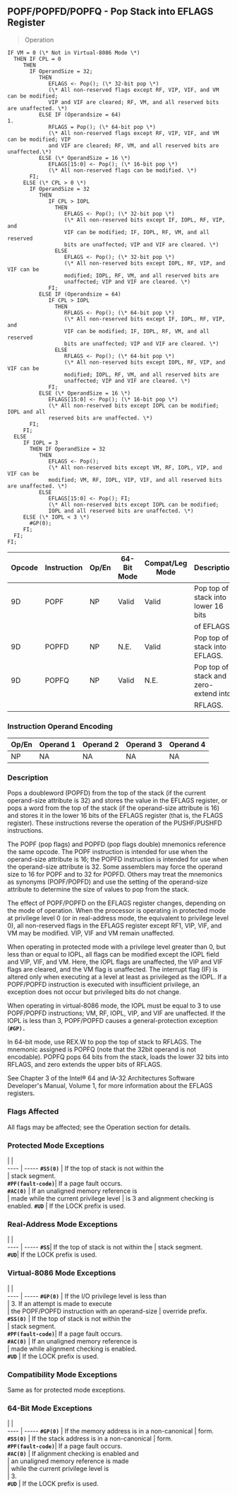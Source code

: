 ## POPF/POPFD/POPFQ - Pop Stack into EFLAGS Register

> Operation

``` slim
IF VM = 0 (\* Not in Virtual-8086 Mode \*)
  THEN IF CPL = 0
     THEN
       IF OperandSize = 32;
          THEN
             EFLAGS <- Pop(); (\* 32-bit pop \*)
             (\* All non-reserved flags except RF, VIP, VIF, and VM can be modified;
             VIP and VIF are cleared; RF, VM, and all reserved bits are unaffected. \*)
          ELSE IF (Operandsize = 64)
1.
             RFLAGS = Pop(); (\* 64-bit pop \*)
             (\* All non-reserved flags except RF, VIP, VIF, and VM can be modified; VIP
             and VIF are cleared; RF, VM, and all reserved bits are unaffected.\*)
          ELSE (\* OperandSize = 16 \*)
             EFLAGS[15:0] <- Pop(); (\* 16-bit pop \*)
             (\* All non-reserved flags can be modified. \*)
       FI;
     ELSE (\* CPL > 0 \*)
       IF OperandSize = 32
          THEN
             IF CPL > IOPL
               THEN
                  EFLAGS <- Pop(); (\* 32-bit pop \*)
                  (\* All non-reserved bits except IF, IOPL, RF, VIP, and
                  VIF can be modified; IF, IOPL, RF, VM, and all reserved
                  bits are unaffected; VIP and VIF are cleared. \*)
               ELSE
                  EFLAGS <- Pop(); (\* 32-bit pop \*)
                  (\* All non-reserved bits except IOPL, RF, VIP, and VIF can be
                  modified; IOPL, RF, VM, and all reserved bits are
                  unaffected; VIP and VIF are cleared. \*)
             FI;
          ELSE IF (Operandsize = 64)
             IF CPL > IOPL
               THEN
                  RFLAGS <- Pop(); (\* 64-bit pop \*)
                  (\* All non-reserved bits except IF, IOPL, RF, VIP, and
                  VIF can be modified; IF, IOPL, RF, VM, and all reserved
                  bits are unaffected; VIP and VIF are cleared. \*)
               ELSE
                  RFLAGS <- Pop(); (\* 64-bit pop \*)
                  (\* All non-reserved bits except IOPL, RF, VIP, and VIF can be
                  modified; IOPL, RF, VM, and all reserved bits are
                  unaffected; VIP and VIF are cleared. \*)
             FI;
          ELSE (\* OperandSize = 16 \*)
             EFLAGS[15:0] <- Pop(); (\* 16-bit pop \*)
             (\* All non-reserved bits except IOPL can be modified; IOPL and all
             reserved bits are unaffected. \*)
       FI;
     FI;
  ELSE
     IF IOPL = 3
       THEN IF OperandSize = 32
          THEN
             EFLAGS <- Pop();
             (\* All non-reserved bits except VM, RF, IOPL, VIP, and VIF can be
             modified; VM, RF, IOPL, VIP, VIF, and all reserved bits are unaffected. \*)
          ELSE
             EFLAGS[15:0] <- Pop(); FI;
             (\* All non-reserved bits except IOPL can be modified;
             IOPL and all reserved bits are unaffected. \*)
     ELSE (\* IOPL < 3 \*)
       #GP(0);
     FI;
  FI;
FI;

```

 Opcode| Instruction| Op/En| 64-Bit Mode| Compat/Leg Mode| Description                          
 ---  | --- | --- | --- | --- | ---
 9D    | POPF       | NP   | Valid      | Valid          | Pop top of stack into lower 16 bits  
       |            |      |            |                | of EFLAGS.                           
 9D    | POPFD      | NP   | N.E.       | Valid          | Pop top of stack into EFLAGS.        
 9D    | POPFQ      | NP   | Valid      | N.E.           | Pop top of stack and zero-extend into
       |            |      |            |                | RFLAGS.                              

### Instruction Operand Encoding
 Op/En| Operand 1| Operand 2| Operand 3| Operand 4
 ---  | --- | --- | --- | ---
 NP   | NA       | NA       | NA       | NA       

### Description
Pops a doubleword (POPFD) from the top of the stack (if the current operand-size
attribute is 32) and stores the value in the EFLAGS register, or pops a word
from the top of the stack (if the operand-size attribute is 16) and stores it
in the lower 16 bits of the EFLAGS register (that is, the FLAGS register). These
instructions reverse the operation of the PUSHF/PUSHFD instructions.

The POPF (pop flags) and POPFD (pop flags double) mnemonics reference the same
opcode. The POPF instruction is intended for use when the operand-size attribute
is 16; the POPFD instruction is intended for use when the operand-size attribute
is 32. Some assemblers may force the operand size to 16 for POPF and to 32 for
POPFD. Others may treat the mnemonics as synonyms (POPF/POPFD) and use the setting
of the operand-size attribute to determine the size of values to pop from the
stack.

The effect of POPF/POPFD on the EFLAGS register changes, depending on the mode
of operation. When the processor is operating in protected mode at privilege
level 0 (or in real-address mode, the equivalent to privilege level 0), all
non-reserved flags in the EFLAGS register except RF1, VIP, VIF, and VM may be
modified. VIP, VIF and VM remain unaffected.

When operating in protected mode with a privilege level greater than 0, but
less than or equal to IOPL, all flags can be modified except the IOPL field
and VIP, VIF, and VM. Here, the IOPL flags are unaffected, the VIP and VIF flags
are cleared, and the VM flag is unaffected. The interrupt flag (IF) is altered
only when executing at a level at least as privileged as the IOPL. If a POPF/POPFD
instruction is executed with insufficient privilege, an exception does not occur
but privileged bits do not change.

When operating in virtual-8086 mode, the IOPL must be equal to 3 to use POPF/POPFD
instructions; VM, RF, IOPL, VIP, and VIF are unaffected. If the IOPL is less
than 3, POPF/POPFD causes a general-protection exception (**``#GP).``**

In 64-bit mode, use REX.W to pop the top of stack to RFLAGS. The mnemonic assigned
is POPFQ (note that the 32bit operand is not encodable). POPFQ pops 64 bits
from the stack, loads the lower 32 bits into RFLAGS, and zero extends the upper
bits of RFLAGS.

See Chapter 3 of the Intel® 64 and IA-32 Architectures Software Developer's
Manual, Volume 1, for more information about the EFLAGS registers.



### Flags Affected
All flags may be affected; see the Operation section for details.


### Protected Mode Exceptions
   | |  
---- | -----
 **``#SS(0)``**         | If the top of stack is not within the  
                | stack segment.                         
 **``#PF(fault-code)``**| If a page fault occurs.                
 **``#AC(0)``**         | If an unaligned memory reference is    
                | made while the current privilege level 
                | is 3 and alignment checking is enabled.
 **``#UD``**            | If the LOCK prefix is used.            

### Real-Address Mode Exceptions
   | |  
---- | -----
 **``#SS``**| If the top of stack is not within the
    | stack segment.                       
 **``#UD``**| If the LOCK prefix is used.          

### Virtual-8086 Mode Exceptions
   | |  
---- | -----
 **``#GP(0)``**         | If the I/O privilege level is less than        
                | 3. If an attempt is made to execute            
                | the POPF/POPFD instruction with an operand-size
                | override prefix.                               
 **``#SS(0)``**         | If the top of stack is not within the          
                | stack segment.                                 
 **``#PF(fault-code)``**| If a page fault occurs.                        
 **``#AC(0)``**         | If an unaligned memory reference is            
                | made while alignment checking is enabled.      
 **``#UD``**            | If the LOCK prefix is used.                    

### Compatibility Mode Exceptions
Same as for protected mode exceptions.


### 64-Bit Mode Exceptions
   | |  
---- | -----
 **``#GP(0)``**         | If the memory address is in a non-canonical
                | form.                                      
 **``#SS(0)``**         | If the stack address is in a non-canonical 
                | form.                                      
 **``#PF(fault-code)``**| If a page fault occurs.                    
 **``#AC(0)``**         | If alignment checking is enabled and       
                | an unaligned memory reference is made      
                | while the current privilege level is       
                | 3.                                         
 **``#UD``**            | If the LOCK prefix is used.                
